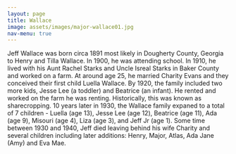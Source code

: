 ```yaml
---
layout: page
title: Wallace
image: assets/images/major-wallace01.jpg
nav-menu: true
---
```


Jeff Wallace was born circa 1891 most likely in Dougherty County, Georgia to Henry and Tilla Wallace. In 1900, he was attending school. In 1910, he lived with his Aunt Rachel Starks and Uncle Isreal Starks in Baker County and worked on a farm. At around age 25, he married Charity Evans and they conceived their first child Luella Wallace. By 1920, the family included two more kids, Jesse Lee (a toddler) and Beatrice (an infant). He rented and worked on the farm he was renting. Historically, this was known as sharecropping. 10 years later in 1930, the Wallace family expaned to a total of 7 children - Luella (age 13), Jesse Lee (age 12), Beatrice (age 11), Ada (age 9), Misouri (age 4), Liza (age 3), and Jeff Jr (age 1). Some time between 1930 and 1940, Jeff died leaving behind his wife Charity and several children including later additions: Henry, Major, Atlas, Ada Jane (Amy) and Eva Mae.
